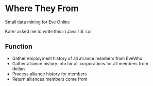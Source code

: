 # Where They From

Small data mining for Eve Online

Karer asked me to write this in Java 1.6. Lol

## Function
* Gather employment history of all alliance members from EveWho
* Gather alliance history info for all corporations for all members from dotlan
* Process alliance history for members
* Return alliances members come from